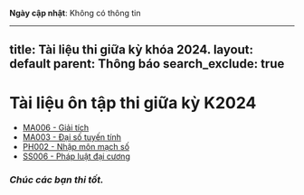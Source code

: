 **Ngày cập nhật**: Không có thông tin

---
title: Tài liệu thi giữa kỳ khóa 2024.
layout: default
parent: Thông báo
search_exclude: true
---

# Tài liệu ôn tập thi giữa kỳ K2024

- [MA006 - Giải tích](https://drive.google.com/drive/folders/1Fg1KRbawUe6emuC6D5tR-GmTC0b4WdkV?usp=drive_link)
- [MA003 - Đại số tuyến tính](https://drive.google.com/drive/folders/1qNEgT43jABoGXc4_jXfiboyLK7FYqasH?usp=drive_link)
- [PH002 - Nhập môn mạch số](https://drive.google.com/drive/folders/13P-O0NZPb_0tsEmXuo5SlsXKYKNt51G2?usp=drive_link)
- [SS006 - Pháp luật đại cương](https://drive.google.com/drive/folders/1fZSDvPcInSH6Jl8rNt3ZSbb25cpUQHHk?usp=drive_link)

### *Chúc các bạn thi tốt.*